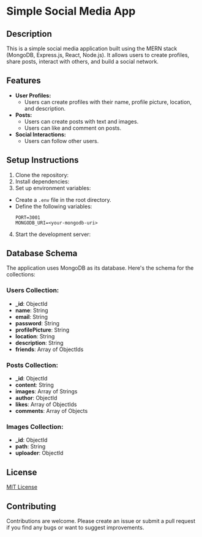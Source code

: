 # Simple Social Media App

## Description
This is a simple social media application built using the MERN stack (MongoDB, Express.js, React, Node.js). It allows users to create profiles, share posts, interact with others, and build a social network.

## Features
- **User Profiles:**
  - Users can create profiles with their name, profile picture, location, and description.
- **Posts:**
  - Users can create posts with text and images.
  - Users can like and comment on posts.
- **Social Interactions:**
  - Users can follow other users.

## Setup Instructions
1. Clone the repository:
2. Install dependencies:
3. Set up environment variables:
- Create a `.env` file in the root directory.
- Define the following variables:
  ```
  PORT=3001
  MONGODB_URI=<your-mongodb-uri>
  ```
4. Start the development server:

## Database Schema
The application uses MongoDB as its database. Here's the schema for the collections:

### Users Collection:
- **_id**: ObjectId
- **name**: String
- **email**: String
- **password**: String
- **profilePicture**: String
- **location**: String
- **description**: String
- **friends**: Array of ObjectIds

### Posts Collection:
- **_id**: ObjectId
- **content**: String
- **images**: Array of Strings
- **author**: ObjectId
- **likes**: Array of ObjectIds
- **comments**: Array of Objects

### Images Collection:
- **_id**: ObjectId
- **path**: String
- **uploader**: ObjectId

## License
[MIT License](LICENSE)

## Contributing
Contributions are welcome. Please create an issue or submit a pull request if you find any bugs or want to suggest improvements.



